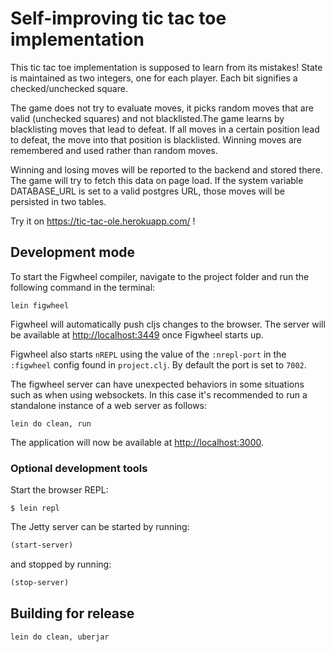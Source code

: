 # Self-improving tic tac toe implementation

This tic tac toe implementation is supposed to learn from its mistakes! State is maintained as two integers, one for each player. Each bit signifies a checked/unchecked square.

The game does not try to evaluate moves, it picks random moves that are valid (unchecked squares) and not blacklisted.The game learns by blacklisting moves that lead to defeat. If all moves in a certain position lead to defeat, the move into that position is blacklisted. Winning moves are remembered and used rather than random moves.

Winning and losing moves will be reported to the backend and stored there. The game will try to fetch this data on page load. If the system variable DATABASE_URL is set to a valid postgres URL, those moves will be persisted in two tables.

Try it on https://tic-tac-ole.herokuapp.com/ !

## Development mode

To start the Figwheel compiler, navigate to the project folder and run the following command in the terminal:

```
lein figwheel
```

Figwheel will automatically push cljs changes to the browser. The server will be available at [http://localhost:3449](http://localhost:3449) once Figwheel starts up.

Figwheel also starts `nREPL` using the value of the `:nrepl-port` in the `:figwheel`
config found in `project.clj`. By default the port is set to `7002`.

The figwheel server can have unexpected behaviors in some situations such as when using
websockets. In this case it's recommended to run a standalone instance of a web server as follows:

```
lein do clean, run
```

The application will now be available at [http://localhost:3000](http://localhost:3000).


### Optional development tools

Start the browser REPL:

```
$ lein repl
```
The Jetty server can be started by running:

```clojure
(start-server)
```
and stopped by running:
```clojure
(stop-server)
```


## Building for release

```
lein do clean, uberjar
```

